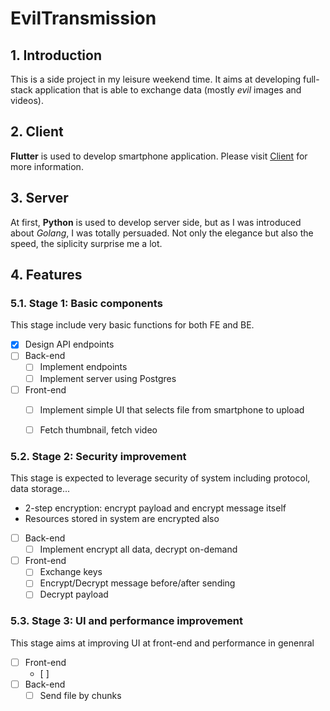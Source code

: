 # EvilTransmission

## 1. Introduction

This is a side project in my leisure weekend time. It aims at developing full-stack application that is able to exchange data (mostly _evil_ images and videos).

## 2. Client

**Flutter** is used to develop smartphone application.
Please visit [Client](Client/README.md) for more information.

## 3. Server

At first, **Python** is used to develop server side, but as I was introduced about _Golang_, I was totally persuaded. Not only the elegance but also the speed, the siplicity surprise me a lot.

## 4. Features

### 5.1. Stage 1: Basic components

This stage include very basic functions for both FE and BE.

- [x] Design API endpoints
- [ ] Back-end
  - [ ] Implement endpoints
  - [ ] Implement server using Postgres

- [ ] Front-end
  - [ ] Implement simple UI that selects file from smartphone to upload
  - [ ] Fetch thumbnail, fetch video


### 5.2. Stage 2: Security improvement

This stage is expected to leverage security of system including protocol, data storage...

- 2-step encryption: encrypt payload and encrypt message itself
- Resources stored in system are encrypted also

- [ ] Back-end
  - [ ] Implement encrypt all data, decrypt on-demand

- [ ] Front-end
  - [ ] Exchange keys
  - [ ] Encrypt/Decrypt message before/after sending
  - [ ] Decrypt payload

### 5.3. Stage 3: UI and performance improvement

This stage aims at improving UI at front-end and performance in genenral

- [ ] Front-end
  - [ ] 
- [ ] Back-end
  - [ ] Send file by chunks